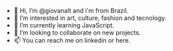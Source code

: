 - 👋 Hi, I’m @giovanalt and i'm from Brazil.
- 👀 I’m interested in art, culture, fashion and tecnology.
- 🌱 I’m currently learning JavaScript.
- 💞️ I’m looking to collaborate on new projects.
- 📫 You can reach me on linkedin or here.

<!---
giovanalt/giovanalt is a ✨ special ✨ repository because its `README.md` (this file) appears on your GitHub profile.
You can click the Preview link to take a look at your changes.
--->
